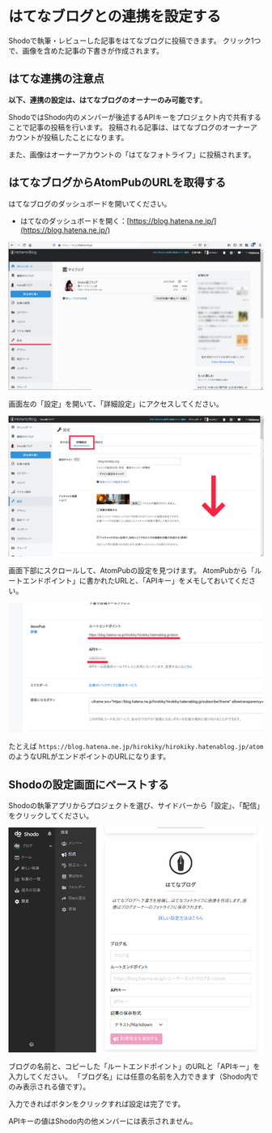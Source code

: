 # はてなブログとの連携を設定する

Shodoで執筆・レビューした記事をはてなブログに投稿できます。
クリック1つで、画像を含めた記事の下書きが作成されます。

## はてな連携の注意点

**以下、連携の設定は、はてなブログのオーナーのみ可能です**。

ShodoではShodo内のメンバーが後述するAPIキーをプロジェクト内で共有することで記事の投稿を行います。
投稿される記事は、はてなブログのオーナーアカウントが投稿したことになります。

また、画像はオーナーアカウントの「はてなフォトライフ」に投稿されます。

## はてなブログからAtomPubのURLを取得する

はてなブログのダッシュボードを開いてください。

* はてなのダッシュボードを開く：[https://blog.hatena.ne.jp/](https://blog.hatena.ne.jp/)

![はてなブログのダッシュボードを表示](./_img/publish_hatena_1.jpeg)

画面左の「設定」を開いて、「詳細設定」にアクセスしてください。

![設定画面の詳細からスクロール](./_img/publish_hatena_2.jpeg)

画面下部にスクロールして、AtomPubの設定を見つけます。
AtomPubから「ルートエンドポイント」に書かれたURLと、「APIキー」をメモしておいてください。

![ルートエンドポイントのURLをコピー](./_img/publish_hatena_3.jpeg)

たとえば `https://blog.hatena.ne.jp/hirokiky/hirokiky.hatenablog.jp/atom` のようなURLがエンドポイントのURLになります。

## Shodoの設定画面にペーストする

Shodoの執筆アプリからプロジェクトを選び、サイドバーから「設定」、「配信」をクリックしてください。

![Shodoで連携の設定](./_img/publish_hatena_4.jpeg)

ブログの名前と、コピーした「ルートエンドポイント」のURLと「APIキー」を入力してください。
「ブログ名」には任意の名前を入力できます（Shodo内でのみ表示される値です）。

入力できればボタンをクリックすれば設定は完了です。

APIキーの値はShodo内の他メンバーには表示されません。
